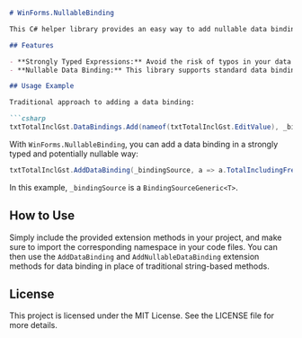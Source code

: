 ```markdown
# WinForms.NullableBinding

This C# helper library provides an easy way to add nullable data binding support to WinForms applications, particularly when using DevExpress controls. It simplifies data binding setup by offering strongly typed data binding expressions.

## Features

- **Strongly Typed Expressions:** Avoid the risk of typos in your data binding expressions and gain the benefits of compile-time checks and IntelliSense autocompletion in your IDE.
- **Nullable Data Binding:** This library supports standard data binding, but more importantly, it allows for `null` values to be assigned to and retrieved from the bound data member.

## Usage Example

Traditional approach to adding a data binding:

```csharp
txtTotalInclGst.DataBindings.Add(nameof(txtTotalInclGst.EditValue), _bindingSource, nameof(_transaction.TotalIncludingFreightAndTax), true, DataSourceUpdateMode.OnPropertyChanged);
```

With `WinForms.NullableBinding`, you can add a data binding in a strongly typed and potentially nullable way:

```csharp
txtTotalInclGst.AddDataBinding(_bindingSource, a => a.TotalIncludingFreightAndTax);
```

In this example, `_bindingSource` is a `BindingSourceGeneric<T>`.

## How to Use

Simply include the provided extension methods in your project, and make sure to import the corresponding namespace in your code files. You can then use the `AddDataBinding` and `AddNullableDataBinding` extension methods for data binding in place of traditional string-based methods.

## License

This project is licensed under the MIT License. See the LICENSE file for more details.
```
